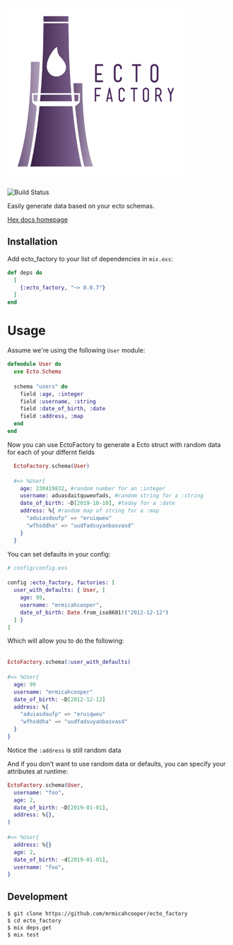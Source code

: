 <h1>
<img width="400" src="/logos/ectofactory_logo_text.png"/>
</h1>
<img src="https://travis-ci.org/mrmicahcooper/ecto_factory.svg?branch=master" alt="Build Status">


Easily generate data based on your ecto schemas.

[Hex docs homepage](https://hexdocs.pm/ecto_factory/api-reference.html)

## Installation

Add ecto_factory to your list of dependencies in `mix.exs`:

```elixir
def deps do
  [
    {:ecto_factory, "~> 0.0.7"}
  ]
end
```

# Usage

Assume we're using the following `User` module:

```elixir
defmodule User do
  use Ecto.Schema

  schema "users" do
    field :age, :integer
    field :username, :string
    field :date_of_birth, :date
    field :address, :map
  end
end

```

Now you can use EctoFactory to generate a Ecto
struct with random data for each of your differnt
fields

```elixir
  EctoFactory.schema(User)

  #=> %User{
    age: 230419832, #random number for an :integer
    username: aduasdaitquweofads, #random string for a :string
    date_of_birth: ~D[2019-10-10], #today for a :date
    address: %{ #random map of string for a :map
      "aduiasdoufp" => "eruiqweu"
      "wfhsddha" => "uudfadsuyanbasvasd"
    }
  }
```

You can set defaults in your config:


```elixir
# config/config.exs

config :ecto_factory, factories: [
  user_with_defaults: { User, [
    age: 99,
    username: "mrmicahcooper",
    date_of_birth: Date.from_iso8601!("2012-12-12")
  ] }
]
```

Which will allow you to do the following:

```elixir

EctoFactory.schema(:user_with_defaults)

#=> %User{
  age: 99
  username: "mrmicahcooper"
  date_of_birth: ~D[2012-12-12]
  address: %{
    "aduiasdoufp" => "eruiqweu"
    "wfhsddha" => "uudfadsuyanbasvasd"
  }
}

```

Notice the `:address` is still random data

And if you don't want to use random data or defaults,
you can specify your attributes at runtime:

```elixir
EctoFactory.schema(User,
  username: "foo",
  age: 2,
  date_of_birth: ~D[2019-01-01],
  address: %{},
)

#=> %User{
  address: %{}
  age: 2,
  date_of_birth: ~d[2019-01-01],
  username: "foo",
}
```

## Development

```
$ git clone https://github.com/mrmicahcooper/ecto_factory
$ cd ecto_factory
$ mix deps.get
$ mix test
```
